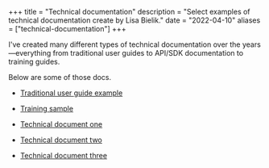 +++
title = "Technical documentation"
description = "Select examples of technical documentation create by Lisa Bielik."
date = "2022-04-10"
aliases = ["technical-documentation"]
+++

I've created many different types of technical documentation over the years—everything from traditional user guides to API/SDK documentation to training guides.

Below are some of those docs. 

- [Traditional user guide example](https://drive.google.com/file/d/0B0V60fOpLgWkNFFuNS1zSk40RDA/view?usp=sharing&resourcekey=0-ex7lF1UqTbHhb7RwLz9_CA)

- [Training sample](https://drive.google.com/file/d/0B0V60fOpLgWkQnpiNlZTYXJBSnM/view?usp=sharing&resourcekey=0-nhRfShV2X7ilUC1NF8kavA)

- [Technical document one](https://drive.google.com/file/d/1vIeMGL6rTJwh7BrXQvoYwzJ7lSVJBs6o/view?usp=sharing)

- [Technical document two](https://drive.google.com/file/d/0B0V60fOpLgWkSkhxMUJLdGJERGc/view?usp=sharing&resourcekey=0-yqv02oThRNwYcPLPQxvmqw)

- [Technical document three](https://drive.google.com/file/d/0B0V60fOpLgWkR1ljYjBnZmQ4QXc/view?usp=sharing&resourcekey=0-I52NehcfKNJt8j4J13Xigg)


